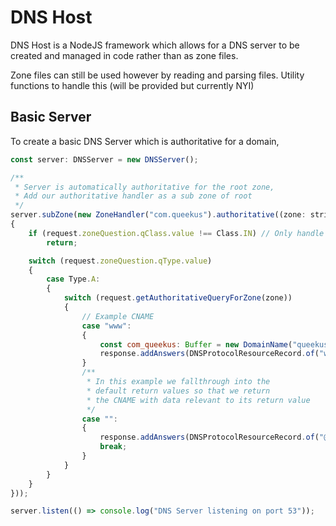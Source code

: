 # DNS Host

DNS Host is a NodeJS framework which allows for a DNS server to be created
and managed in code rather than as zone files.

Zone files can still be used however by reading and parsing files. Utility
functions to handle this (will be provided but currently NYI)

## Basic Server
To create a basic DNS Server which is authoritative for a domain,

```javascript
const server: DNSServer = new DNSServer();

/**
 * Server is automatically authoritative for the root zone,
 * Add our authoritative handler as a sub zone of root
 */
server.subZone(new ZoneHandler("com.queekus").authoritative((zone: string, request: DNSZoneRequest, response: DNSZoneResponse): void =>
{
    if (request.zoneQuestion.qClass.value !== Class.IN) // Only handle Internet Requests for now
        return;

    switch (request.zoneQuestion.qType.value)
    {
        case Type.A:
        {
            switch (request.getAuthoritativeQueryForZone(zone))
            {
                // Example CNAME
                case "www":
                {
                    const com_queekus: Buffer = new DomainName("queekus.com.").encode();
                    response.addAnswers(DNSProtocolResourceRecord.of("www.@", new UInt16(Type.CNAME), new UInt16(Class.IN), new UInt16(60 * 5), new UInt16(com_queekus.length), com_queekus));
                }
                /**
                 * In this example we fallthrough into the
                 * default return values so that we return
                 * the CNAME with data relevant to its return value
                 */
                case "":
                {
                    response.addAnswers(DNSProtocolResourceRecord.of("@", new UInt16(Type.A), new UInt16(Class.IN), new UInt16(60 * 5), new UInt16(4), ipV4ToUint8Array("192.168.0.10")));
                    break;
                }
            }
        }
    }
}));

server.listen(() => console.log("DNS Server listening on port 53"));
```